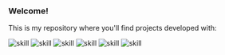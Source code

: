 ### Welcome!
This is my repository where you'll find projects developed with:
<br>

![skill](https://img.shields.io/badge/HTML5-E34F26?style=for-the-badge&logo=html5&logoColor=white)
![skill](https://img.shields.io/badge/CSS3-1572B6?style=for-the-badge&logo=css3&logoColor=white)
![skill](https://img.shields.io/badge/JavaScript-F7DF1E?style=for-the-badge&logo=javascript&logoColor=black)
![skill](https://img.shields.io/badge/React-20232A?style=for-the-badge&logo=react&logoColor=61DAFB)
![skill](https://img.shields.io/badge/Bootstrap-563D7C?style=for-the-badge&logo=bootstrap&logoColor=white)
![skill](https://img.shields.io/badge/WordPress-006E93?style=for-the-badge&logo=wordpress&logoColor=white)


